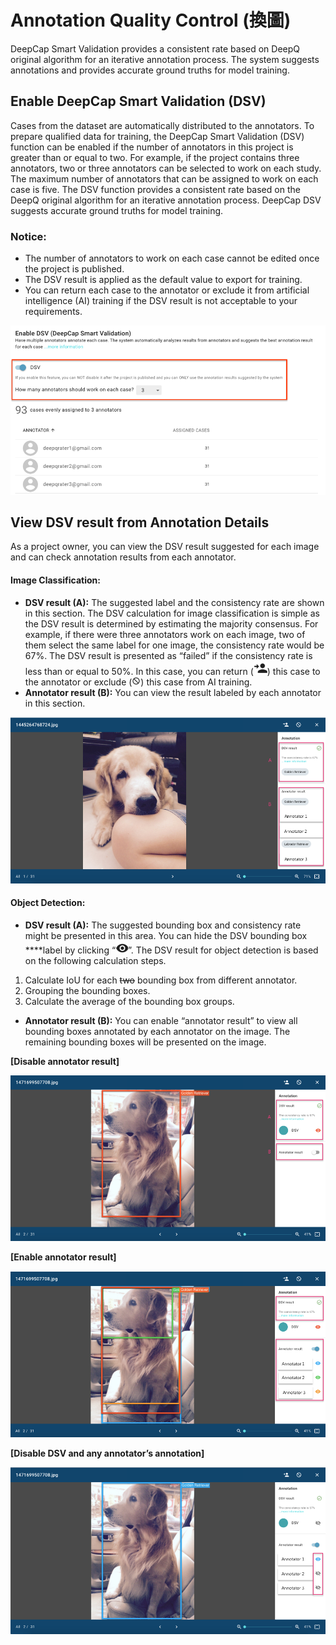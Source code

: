 # Annotation Quality Control \(換圖\)

DeepCap Smart Validation provides a consistent rate based on DeepQ original algorithm for an iterative annotation process. The system suggests annotations and provides accurate ground truths for model training.

## Enable DeepCap Smart Validation \(DSV\)

Cases from the dataset are automatically distributed to the annotators. To prepare qualified data for training, the DeepCap Smart Validation \(DSV\) function can be enabled if the number of annotators in this project is greater than or equal to two. For example, if the project contains three annotators, two or three annotators can be selected to work on each study.  The maximum number of annotators that can be assigned to work on each case is five. The DSV function provides a consistent rate based on the DeepQ original algorithm for an iterative annotation process. DeepCap DSV suggests accurate ground truths for model training. 

### **Notice:**

* The number of annotators to work on each case cannot be edited once the project is published. 
* The DSV result is applied as the default value to export for training. 
* You can return each case to the annotator or exclude it from artificial intelligence \(AI\) training if the DSV result is not acceptable to your requirements.

![](../../../.gitbook/assets/picture6.png)

## View DSV result from Annotation Details

As a project owner, you can view the DSV result suggested for each image and can check annotation results from each annotator. 

#### Image Classification:

* **DSV result \(A\):** The suggested label and the consistency rate are shown in this section. The DSV calculation for image classification is simple as the DSV result is determined by estimating the majority consensus. For example, if there were three annotators work on each image, two of them select the same label for one image, the consistency rate would be 67%. The DSV result is presented as “failed” if the consistency rate is less than or equal to 50%. In this case, you can return \(![](../../../.gitbook/assets/picture24.png)\) this case to the annotator or exclude \(![](../../../.gitbook/assets/image%20%2814%29.png)\) this case from AI training.  
* **Annotator result \(B\):** You can view the result labeled by each annotator in this section.

![](../../../.gitbook/assets/picture25.png)

#### Object Detection:

* **DSV result \(A\):** The suggested bounding box and consistency rate might be presented in this area. You can hide the DSV bounding box ****label by clicking “![](../../../.gitbook/assets/picture26.png)”. The DSV result for object detection is based on the following calculation steps.

1. Calculate IoU for each ~~two~~ bounding box from different annotator.
2. Grouping the bounding boxes. 
3. Calculate the average of the bounding box groups.

* **Annotator result \(B\):** You can enable “annotator result” to view all bounding boxes annotated by each annotator on the image. The remaining bounding boxes will be presented on the image.

**\[Disable annotator result\]**   

![](../../../.gitbook/assets/picture27.png)

**\[Enable annotator result\]**

![](../../../.gitbook/assets/picture28.png)

**\[Disable DSV and any annotator’s annotation\]**

![](../../../.gitbook/assets/picture29.png)

